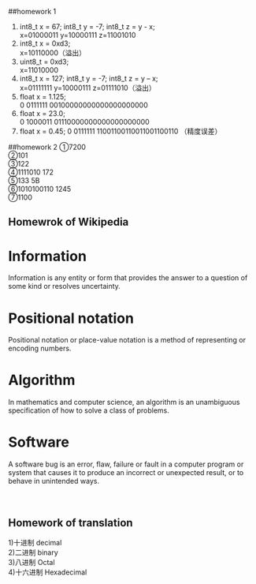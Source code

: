 ##homework 1
1) int8_t x = 67; int8_t y = -7; int8_t z = y - x;<br/>
x=01000011 y=10000111 z=11001010<br/>
2) int8_t x = 0xd3;<br/>
x=10110000（溢出）<br/>
3) uint8_t = 0xd3;<br/>
x=11010000<br/>
4) int8_t x = 127; int8_t y = -7; int8_t z = y – x;<br/>
x=01111111 y=10000111 z=01111010（溢出）<br/>
5) float x = 1.125;<br/>
0 0111111 00100000000000000000000<br/>
6) float x = 23.0;<br/>
0 1000011 01110000000000000000000<br/>
7) float x = 0.45;
0 0111111 11001100110011001100110 （精度误差）<br/>

##homework 2
①7200<br/>
②101<br/>
③122<br/>
④1111010  172<br/>
⑤133  5B <br/>
⑥1010100110     1245<br/>
⑦1100<br/>

## Homewrok of Wikipedia<br/>
# Information<br/>
Information is any entity or form that provides the answer to a question of some kind or resolves uncertainty.<br/> 
# Positional notation<br/>
Positional notation or place-value notation is a method of representing or encoding numbers.<br/>
# Algorithm<br/>
In mathematics and computer science, an algorithm is an unambiguous specification of how to solve a class of problems. <br/>
# Software<br/>
A software bug is an error, flaw, failure or fault in a computer program or system that causes it to produce an incorrect or unexpected result, or to behave in unintended ways.<br/>
<br/>
<br/>
## Homework of translation<br/>
1)十进制  decimal<br/>
2)二进制  binary<br/>
3)八进制  Octal<br/>
4)十六进制  Hexadecimal<br/>